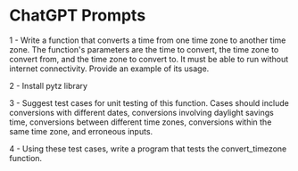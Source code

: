 # ChatGPT Prompts

1 - Write a function that converts a time from one time zone to another time zone. The function's parameters are the time to convert, the time zone to convert from, and the time zone to convert to. It must be able to run without internet connectivity. Provide an example of its usage.

2 - Install pytz library

3 - Suggest test cases for unit testing of this function. Cases should include conversions with different dates, conversions involving daylight savings time, conversions between different time zones, conversions within the same time zone, and erroneous inputs.

4 - Using these test cases, write a program that tests the convert_timezone function.

